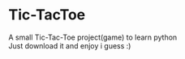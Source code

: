 # Tic-TacToe
A small Tic-Tac-Toe project(game) to learn python\
Just download it and enjoy i guess :)

